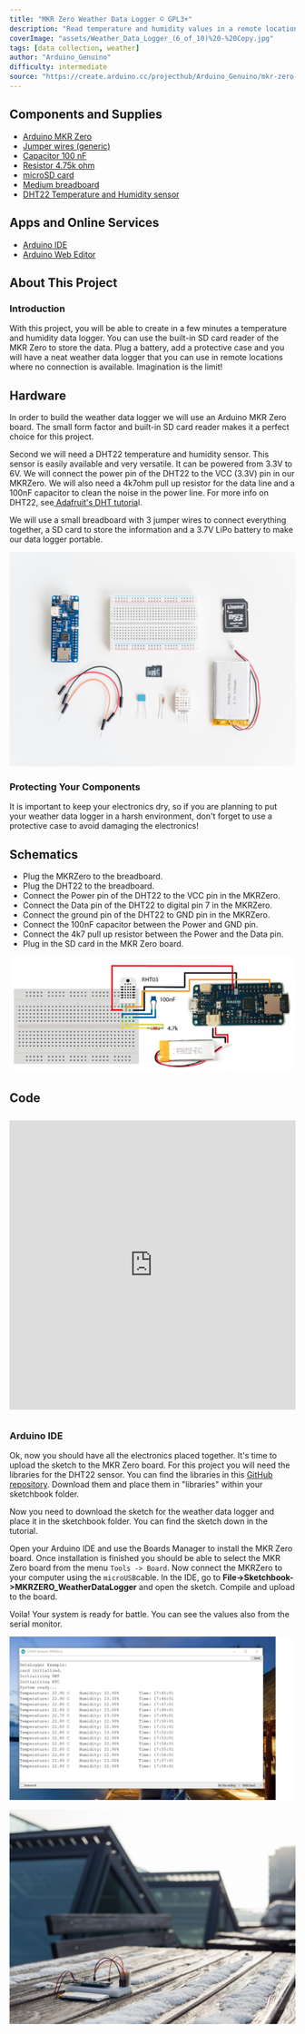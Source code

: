 ```yaml
---
title: "MKR Zero Weather Data Logger © GPL3+"
description: "Read temperature and humidity values in a remote location and store the data in an SD card."
coverImage: "assets/Weather_Data_Logger_(6_of_10)%20-%20Copy.jpg"
tags: [data collection, weather]
author: "Arduino_Genuino"
difficulty: intermediate
source: "https://create.arduino.cc/projecthub/Arduino_Genuino/mkr-zero-weather-data-logger-574190"
---
```


## Components and Supplies

- [Arduino MKR Zero](https://store.arduino.cc/arduino-mkrzero-with-headers)
- [Jumper wires (generic)](https://www.newark.com/88W2571?COM=ref_hackster)
- [Capacitor 100 nF](https://www.newark.com/58M4550?COM=ref_hackster)
- [Resistor 4.75k ohm](https://www.newark.com/multicomp/mcmf0w4ff4751a50/metal-film-resistor-4-75kohm-250mw/dp/58K3862?COM=ref_hackster)
- [microSD card](https://store.arduino.cc/index.php?main_page=product_info&products_code=X000009)
- [Medium breadboard](https://store.arduino.cc/product/C000767)
- [DHT22 Temperature and Humidity sensor](http://celare.cl/am2302-dht22-digital-temperature-humidity-sensor-module-for-arduino-am-2302/)

## Apps and Online Services

- [Arduino IDE](https://www.arduino.cc/en/main/software)
- [Arduino Web Editor](https://create.arduino.cc/editor)

## About This Project

### Introduction

With this project, you will be able to create in a few minutes a temperature and humidity data logger. You can use the built-in SD card reader of the MKR Zero to store the data. Plug a battery, add a protective case and you will have a neat weather data logger that you can use in remote locations where no connection is available. Imagination is the limit!

## Hardware

In order to build the weather data logger we will use an Arduino MKR Zero board. The small form factor and built-in SD card reader makes it a perfect choice for this project.

Second we will need a DHT22 temperature and humidity sensor. This sensor is easily available and very versatile. It can be powered from 3.3V to 6V. We will connect the power pin of the DHT22 to the VCC (3.3V) pin in our MKRZero. We will also need a 4k7ohm pull up resistor for the data line and a 100nF capacitor to clean the noise in the power line. For more info on DHT22, see[ Adafruit's DHT tutoria](https://learn.adafruit.com/dht/connecting-to-a-dhtxx-sensor)l. 

We will use a small breadboard with 3 jumper wires to connect everything together, a SD card to store the information and a 3.7V LiPo battery to make our data logger portable.

![Hardware parts.](assets/Weather_Data_Logger_(10_of_10).jpg)


### Protecting Your Components

It is important to keep your electronics dry, so if you are planning to put your weather data logger in a harsh environment, don't forget to use a protective case to avoid damaging the electronics!

## Schematics

* Plug the MKRZero to the breadboard.
* Plug the DHT22 to the breadboard.
* Connect the Power pin of the DHT22 to the VCC pin in the MKRZero.
* Connect the Data pin of the DHT22 to digital pin 7 in the MKRZero.
* Connect the ground pin of the DHT22 to GND pin in the MKRZero.
* Connect the 100nF capacitor between the Power and GND pin.
* Connect the 4k7 pull up resistor between the Power and the Data pin.
* Plug in the SD card in the MKR Zero board.

![Circuit.](assets/MKRZERO.png)

## Code

<iframe src='https://create.arduino.cc/editor/Arduino_Genuino/9a077c75-51b7-42b0-9a73-5e5b5562a429/preview?embed&snippet' style='height:510px;width:100%;margin:10px 0' frameborder='0'></iframe>


### Arduino IDE

Ok, now you should have all the electronics placed together. It's time to upload the sketch to the MKR Zero board. For this project you will need the libraries for the DHT22 sensor. You can find the libraries in this [GitHub repository](https://github.com/adafruit/DHT-sensor-library). Download them and place them in "libraries" within your sketchbook folder.

Now you need to download the sketch for the weather data logger and place it in the sketchbook folder. You can find the sketch down in the tutorial.

Open your Arduino IDE and use the Boards Manager to install the MKR Zero board. Once installation is finished you should be able to select the MKR Zero board from the menu `Tools -> Board`. Now connect the MKRZero to your computer using the `microUSB`cable. In the IDE, go to **File->Sketchbook->MKRZERO_WeatherDataLogger** and open the sketch. Compile and upload to the board. 

Voila! Your system is ready for battle. You can see the values also from the serial monitor.

![Serial Port info](assets/MKRZERO_WeatherDatalogger_serialPort.png)


![Enjoy!](assets/Weather_Data_Logger_(4_of_10).jpg)
